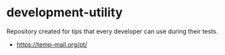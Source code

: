 # development-utility
Repository created for tips that every developer can use during their tests.



* https://temp-mail.org/pt/
